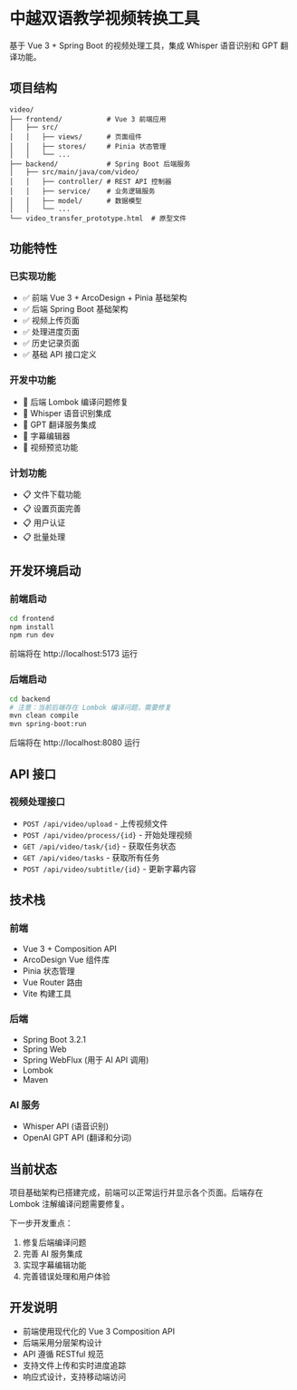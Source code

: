 # 中越双语教学视频转换工具

基于 Vue 3 + Spring Boot 的视频处理工具，集成 Whisper 语音识别和 GPT 翻译功能。

## 项目结构

```
video/
├── frontend/           # Vue 3 前端应用
│   ├── src/
│   │   ├── views/      # 页面组件
│   │   ├── stores/     # Pinia 状态管理
│   │   └── ...
├── backend/            # Spring Boot 后端服务
│   ├── src/main/java/com/video/
│   │   ├── controller/ # REST API 控制器
│   │   ├── service/    # 业务逻辑服务
│   │   ├── model/      # 数据模型
│   │   └── ...
└── video_transfer_prototype.html  # 原型文件
```

## 功能特性

### 已实现功能
- ✅ 前端 Vue 3 + ArcoDesign + Pinia 基础架构
- ✅ 后端 Spring Boot 基础架构
- ✅ 视频上传页面
- ✅ 处理进度页面
- ✅ 历史记录页面
- ✅ 基础 API 接口定义

### 开发中功能
- 🔄 后端 Lombok 编译问题修复
- 🔄 Whisper 语音识别集成
- 🔄 GPT 翻译服务集成
- 🔄 字幕编辑器
- 🔄 视频预览功能

### 计划功能
- 📋 文件下载功能
- 📋 设置页面完善
- 📋 用户认证
- 📋 批量处理

## 开发环境启动

### 前端启动
```bash
cd frontend
npm install
npm run dev
```
前端将在 http://localhost:5173 运行

### 后端启动
```bash
cd backend
# 注意：当前后端存在 Lombok 编译问题，需要修复
mvn clean compile
mvn spring-boot:run
```
后端将在 http://localhost:8080 运行

## API 接口

### 视频处理接口
- `POST /api/video/upload` - 上传视频文件
- `POST /api/video/process/{id}` - 开始处理视频
- `GET /api/video/task/{id}` - 获取任务状态
- `GET /api/video/tasks` - 获取所有任务
- `POST /api/video/subtitle/{id}` - 更新字幕内容

## 技术栈

### 前端
- Vue 3 + Composition API
- ArcoDesign Vue 组件库
- Pinia 状态管理
- Vue Router 路由
- Vite 构建工具

### 后端
- Spring Boot 3.2.1
- Spring Web
- Spring WebFlux (用于 AI API 调用)
- Lombok
- Maven

### AI 服务
- Whisper API (语音识别)
- OpenAI GPT API (翻译和分词)

## 当前状态

项目基础架构已搭建完成，前端可以正常运行并显示各个页面。后端存在 Lombok 注解编译问题需要修复。

下一步开发重点：
1. 修复后端编译问题
2. 完善 AI 服务集成
3. 实现字幕编辑功能
4. 完善错误处理和用户体验

## 开发说明

- 前端使用现代化的 Vue 3 Composition API
- 后端采用分层架构设计
- API 遵循 RESTful 规范
- 支持文件上传和实时进度追踪
- 响应式设计，支持移动端访问 